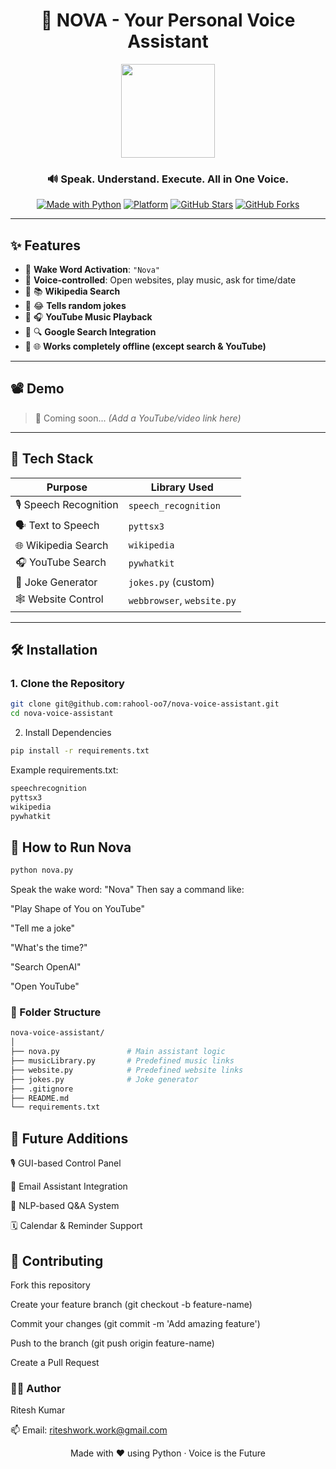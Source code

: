 <div align="center">

# 🚀 NOVA - Your Personal Voice Assistant
<img src="https://github.com/microsoft/AI-Design/blob/main/assets/ai-icon.png?raw=true" width="150"/>


### 🔊 Speak. Understand. Execute. All in One Voice.

[![Made with Python](https://img.shields.io/badge/Made%20with-Python-1f425f.svg?style=for-the-badge&logo=python)](https://www.python.org/)
[![Platform](https://img.shields.io/badge/Platform-Mac%2FLinux%20%7C%20Windows-blue?style=for-the-badge&logo=windows)]()
[![GitHub Stars](https://img.shields.io/github/stars/ritesh-kmr7/nova-voice-assistant?style=for-the-badge)](https://github.com/rahool-oo7/nova-voice-assistant/stargazers)
[![GitHub Forks](https://img.shields.io/github/forks/ritesh-kmr7/nova-voice-assistant?style=for-the-badge)](https://github.com/rahool-oo7/nova-voice-assistant/fork)

</div>

---

## ✨ Features

- 🔹 **Wake Word Activation**: `"Nova"`  
- 🔹 **Voice-controlled**: Open websites, play music, ask for time/date  
- 🔹 📚 **Wikipedia Search**  
- 🔹 😂 **Tells random jokes**  
- 🔹 🎧 **YouTube Music Playback**  
- 🔹 🔍 **Google Search Integration**  
- 🔹 🌐 **Works completely offline (except search & YouTube)**  


---

## 📽️ Demo

> 🎥 Coming soon... *(Add a YouTube/video link here)*

---

## 🧰 Tech Stack

| Purpose            | Library Used              |
|--------------------|---------------------------|
| 🎙️ Speech Recognition | `speech_recognition`      |
| 🗣️ Text to Speech   | `pyttsx3`                |
| 🌐 Wikipedia Search | `wikipedia`              |
| 🎧 YouTube Search   | `pywhatkit`              |
| 🤪 Joke Generator   | `jokes.py` (custom)      |
| 🕸️ Website Control  | `webbrowser`, `website.py` |

---

## 🛠️ Installation

### 1. Clone the Repository

```bash
git clone git@github.com:rahool-oo7/nova-voice-assistant.git
cd nova-voice-assistant
```

2. Install Dependencies
```bash
pip install -r requirements.txt
```

Example requirements.txt:

```bash
speechrecognition
pyttsx3
wikipedia
pywhatkit
```

## 🚀 How to Run Nova
```bash
python nova.py
```
Speak the wake word: "Nova"
Then say a command like:

"Play Shape of You on YouTube"

"Tell me a joke"

"What's the time?"

"Search OpenAI"

"Open YouTube"


### 📂 Folder Structure
```bash
nova-voice-assistant/
│
├── nova.py               # Main assistant logic
├── musicLibrary.py       # Predefined music links
├── website.py            # Predefined website links
├── jokes.py              # Joke generator
├── .gitignore
├── README.md
└── requirements.txt
```

## 🧠 Future Additions
🎙️ GUI-based Control Panel

📧 Email Assistant Integration

🧠 NLP-based Q&A System

🗓️ Calendar & Reminder Support


## 🙌 Contributing
Fork this repository

Create your feature branch (git checkout -b feature-name)

Commit your changes (git commit -m 'Add amazing feature')

Push to the branch (git push origin feature-name)

Create a Pull Request

### 👨‍💻 Author
Ritesh Kumar

📫 Email: riteshwork.work@gmail.com

<div align="center"> Made with ❤️ using Python · Voice is the Future </div> 
